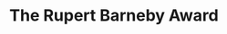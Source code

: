 ---
layout: documentation
lang-ref: beanbag/69/issue-69-rupert-barneby-award
permalink: /beanbag/69/issue-69-rupert-barneby-award
title: The Rupert Barneby Award
description: Issue 69 - The Rupert Barneby Award
sideNavigation: sidenav.beanbag69
---
